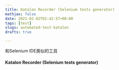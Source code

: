 ```yaml
---
title: Katalon Recorder (Selenium tests generator)
mathjax: false
date: 2021-02-02T02:42:57+08:00
tags: [test]
slugs: automated-test-katalon
drafts: true

---
```


和Selenium IDE类似的工具

#### Katalon Recorder (Selenium tests generator)
